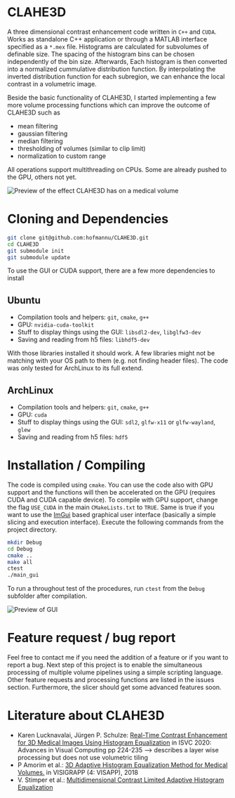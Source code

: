 # CLAHE3D

A three dimensional contrast enhancement code written in `C++` and `CUDA`. Works as standalone C++ application or through a MATLAB interface specified as a `*.mex` file. Histograms are calculated for subvolumes of definable size. The spacing of the histogram bins can be chosen independently of the bin size. Afterwards, Each histogram is then converted into a normalized cummulative distribution function. By interpolating the inverted distribution function for each subregion, we can enhance the local contrast in a volumetric image.

Beside the basic functionality of CLAHE3D, I started implementing a few more volume processing functions which can improve the outcome of CLAHE3D such as

*  mean filtering
*  gaussian filtering
*  median filtering
*  thresholding of volumes (similar to clip limit)
*  normalization to custom range

All operations support multithreading on CPUs. Some are already pushed to the GPU, others not yet. 

![Preview of the effect CLAHE3D has on a medical volume](https://hofmannu.org/wp-content/uploads/2022/03/clahe3d-768x406.png)

# Cloning and Dependencies

```bash
git clone git@github.com:hofmannu/CLAHE3D.git
cd CLAHE3D
git submodule init
git submodule update
```

To use the GUI or CUDA support, there are a few more dependencies to install

## Ubuntu

*  Compilation tools and helpers: `git`, `cmake`, `g++`
*  GPU: `nvidia-cuda-toolkit`
*  Stuff to display things using the GUI: `libsdl2-dev`, `libglfw3-dev`
*  Saving and reading from h5 files: `libhdf5-dev`

With those libraries installed it should work. A few libraries might not be matching with your OS path to them (e.g. not finding header files). The code was only tested for ArchLinux to its full extend.

## ArchLinux

*  Compilation tools and helpers: `git`, `cmake`, `g++`
*  GPU: `cuda`
*  Stuff to display things using the GUI: `sdl2`, `glfw-x11` or `glfw-wayland`, `glew`
*  Saving and reading from h5 files: `hdf5`

# Installation / Compiling

The code is compiled using `cmake`. You can use the code also with GPU support and the functions will then be accelerated on the GPU (requires CUDA and CUDA capable device). To compile with GPU support, change the flag `USE_CUDA` in the main `CMakeLists.txt` to `TRUE`. Same is true if you want to use the [ImGui](https://github.com/ocornut/imgui) based graphical user interface (basically a simple slicing and execution interface). Execute the following commands from the project directory.

```bash
mkdir Debug
cd Debug 
cmake ..
make all
ctest 
./main_gui
```

To run a throughout test of the procedures, run `ctest` from the `Debug` subfolder after compilation.

![Preview of GUI](https://hofmannu.org/wp-content/uploads/2022/03/Screenshot_2022-03-10_16-15-58-768x426.png)

# Feature request / bug report

Feel free to contact me if you need the addition of a feature or if you want to report a bug. Next step of this project is to enable the simultaneous processing of multiple volume pipelines using a simple scripting language. Other feature requests and processing functions are listed in the issues section. Furthermore, the slicer should get some advanced features soon.

# Literature about CLAHE3D
*  Karen Lucknavalai, Jürgen P. Schulze: [Real-Time Contrast Enhancement for 3D Medical Images Using Histogram Equalization](https://link.springer.com/chapter/10.1007/978-3-030-64556-4_18) in ISVC 2020: Advances in Visual Computing pp 224-235 --> describes a layer wise processing but does not use volumetric tiling
*  P Amorim et al.: [3D Adaptive Histogram Equalization Method for Medical Volumes.](https://www.scitepress.org/Papers/2018/66153/66153.pdf) in VISIGRAPP (4: VISAPP), 2018
*  V. Stimper et al.: [Multidimensional Contrast Limited Adaptive Histogram Equalization](https://ieeexplore.ieee.org/abstract/document/8895993)
